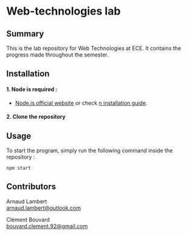 # Web-technologies lab

## Summary
This is the lab repository for Web Technologies at ECE.
It contains the progress made throughout the semester.

## Installation
#### 1. Node is required :
- [Node.js official website](https://nodejs.org/en/) or check [n installation guide](https://github.com/tj/n#installing-nodejs-versions).
#### 2. Clone the repository

## Usage
To start the program, simply run the following command inside the repository : 
```
npm start
```

## Contributors

Arnaud Lambert   
arnaud.lambert@outlook.com   

Clément Bouvard   
bouvard.clement.92@gmail.com   
